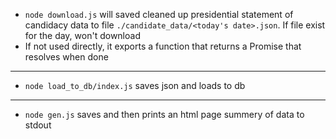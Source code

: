 + `node download.js` will saved cleaned up presidential statement of candidacy data to file `./candidate_data/<today's date>.json`. If file exist for the day, won't download
+ If not used directly, it exports a function that returns a Promise that resolves
  when done

---

+ `node load_to_db/index.js` saves json and loads to db

---

+ `node gen.js` saves and then prints an html page summery of data to stdout